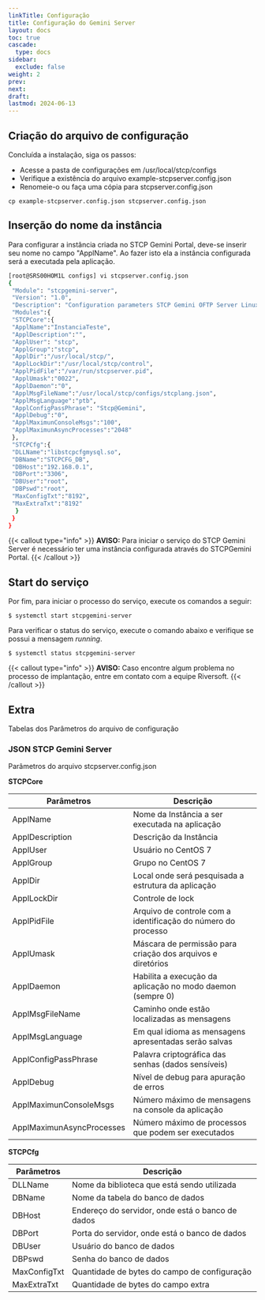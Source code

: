 ```yaml
---
linkTitle: Configuração
title: Configuração do Gemini Server
layout: docs
toc: true
cascade:
  type: docs
sidebar:
  exclude: false
weight: 2
prev:
next:
draft:
lastmod: 2024-06-13
---
```

## Criação do arquivo de configuração

Concluída a instalação, siga os passos:

* Acesse a pasta de configurações em /usr/local/stcp/configs
* Verifique a existência do arquivo example-stcpserver.config.json
* Renomeie-o ou faça uma cópia para stcpserver.config.json

```
cp example-stcpserver.config.json stcpserver.config.json
```

## Inserção do nome da instância

Para configurar a instância criada no STCP Gemini Portal, deve-se inserir seu nome no campo "ApplName". Ao fazer isto ela a instância configurada será a executada pela aplicação.

```bash
[root@SRS00HOM1L configs] vi stcpserver.config.json
{
 "Module": "stcpgemini-server",
 "Version": "1.0",
 "Description": "Configuration parameters STCP Gemini OFTP Server Linux",
 "Modules":{
 "STCPCore":{
 "ApplName":"InstanciaTeste",
 "ApplDescription":"",
 "ApplUser": "stcp",
 "ApplGroup":"stcp",
 "ApplDir":"/usr/local/stcp/",
 "ApplLockDir":"/usr/local/stcp/control",
 "ApplPidFile":"/var/run/stcpserver.pid",
 "ApplUmask":"0022",
 "ApplDaemon":"0",
 "ApplMsgFileName":"/usr/local/stcp/configs/stcplang.json",
 "ApplMsgLanguage":"ptb",
 "ApplConfigPassPhrase": "Stcp@Gemini",
 "ApplDebug":"0",
 "ApplMaximunConsoleMsgs":"100",
 "ApplMaximunAsyncProcesses":"2048"
 },
 "STCPCfg":{
 "DLLName":"libstcpcfgmysql.so",
 "DBName":"STCPCFG_DB",
 "DBHost":"192.168.0.1",
 "DBPort":"3306",
 "DBUser":"root",
 "DBPswd":"root",
 "MaxConfigTxt":"8192",
 "MaxExtraTxt":"8192"
  }
 }
}
```

{{< callout type="info" >}}
**AVISO:** Para iniciar o serviço do STCP Gemini Server é necessário ter uma instância configurada através do STCPGemini Portal.
{{< /callout >}}

## Start do serviço

Por fim, para iniciar o processo do serviço, execute os comandos a seguir:

```
$ systemctl start stcpgemini-server
```
Para verificar o status do serviço, execute o comando abaixo e verifique se possui a mensagem *running*.

```
$ systemctl status stcpgemini-server
```

{{< callout type="info" >}}
**AVISO:** Caso encontre algum problema no processo de implantação, entre em contato com a equipe Riversoft.
{{< /callout >}}

## Extra

Tabelas dos Parâmetros do arquivo de configuração
### JSON STCP Gemini Server

Parâmetros do arquivo stcpserver.config.json

**STCPCore**

| Parâmetros | Descrição |
| --- | ----------- |
| ApplName | Nome da Instância a ser executada na aplicação|
| ApplDescription | Descrição da Instância |
| ApplUser | Usuário no CentOS 7 |
| ApplGroup | Grupo no CentOS 7 |
| ApplDir | Local onde será pesquisada a estrutura da aplicação |
| ApplLockDir | Controle de lock |
| ApplPidFile | Arquivo de controle com a identificação do número do processo |
| ApplUmask | Máscara de permissão para criação dos arquivos e diretórios |
| ApplDaemon | Habilita a execução da aplicação no modo daemon (sempre 0) |
| ApplMsgFileName | Caminho onde estão localizadas as mensagens |
| ApplMsgLanguage | Em qual idioma as mensagens apresentadas serão salvas |
| ApplConfigPassPhrase | Palavra criptográfica das senhas (dados sensíveis) |
| ApplDebug | Nível de debug para apuração de erros |
| ApplMaximunConsoleMsgs | Número máximo de mensagens na console da aplicação |
| ApplMaximunAsyncProcesses | Número máximo de processos que podem ser executados |

**STCPCfg**

| Parâmetros      | Descrição |
| ----------- | ----------- |
| DLLName | Nome da biblioteca que está sendo utilizada |
| DBName  | Nome da tabela do banco de dados  |
| DBHost  | Endereço do servidor, onde está o banco de dados  |
| DBPort  | Porta do servidor, onde está o banco de dados  |
| DBUser  | Usuário do banco de dados  |
| DBPswd  | Senha do banco de dados  |
| MaxConfigTxt | Quantidade de bytes do campo de configuração  |
| MaxExtraTxt  | Quantidade de bytes do campo extra  |

